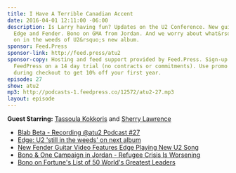 ```yaml
---
title: I Have A Terrible Canadian Accent
date: 2016-04-01 12:11:00 -06:00
description: Is Larry having fun? Updates on the U2 Conference. New guitar from The
  Edge and Fender. Bono on GMA from Jordan. And we worry about what&rsquo;s going
  on in the weeds of U2&rsquo;s new album.
sponsor: Feed.Press
sponsor-link: http://feed.press/atu2
sponsor-copy: Hosting and feed support provided by Feed.Press. Sign-up today and try
  FeedPress on a 14 day trial (no contracts or commitments). Use promo code "atu2"
  during checkout to get 10% off your first year.
episode: 27
show: atu2
mp3: http://podcasts-1.feedpress.co/12572/atu2-27.mp3
layout: episode
---
```


**Guest Starring:**
[Tassoula Kokkoris](/people/Tassoula-Kokkoris) and  [Sherry Lawrence](/people/sherry-lawrence)


* [Blab Beta - Recording @atu2 Podcast #27](https://blab.im/8b9db29a4fc84304aa0ec21412f5f9bc)
* [Edge: U2 'still in the weeds' on next album](http://www.atu2.com/news/edge-u2-still-in-the-weeds-on-next-album.html)
* [New Fender Guitar Video Features Edge Playing New U2 Song](http://www.atu2.com/news/new-fender-guitar-video-features-edge-playing-new-u2-song.html)
* [Bono & One Campaign in Jordan - Refugee Crisis Is Worsening](http://www.atu2.com/news/bono--one-campaign-in-jordan-refugee-crisis-is-worsening.html)
* [Bono on Fortune's List of 50 World's Greatest Leaders](http://www.atu2.com/news/bono-on-fortunes-list-of-50-worlds-greatest-leaders.html)
